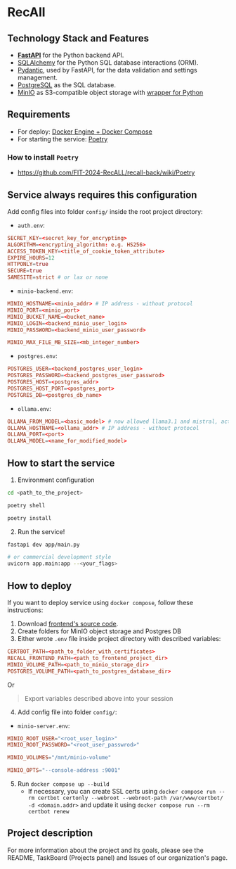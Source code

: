# RecAll

## Technology Stack and Features

- [**FastAPI**](https://fastapi.tiangolo.com) for the Python backend API.
- [SQLAlchemy](https://https://www.sqlalchemy.org/) for the Python SQL database interactions (ORM).
- [Pydantic](https://docs.pydantic.dev), used by FastAPI, for the data validation and settings management.
- [PostgreSQL](https://www.postgresql.org) as the SQL database.
- [MinIO](https://min.io/docs/minio/linux/operations/installation.html) as S3-compatible object storage with [wrapper for Python](https://min.io/docs/minio/linux/developers/python/API.html)

## Requirements
- For deploy: [Docker Engine + Docker Compose](https://docs.docker.com/engine/install/)
- For starting the service: [Poetry](https://python-poetry.org/docs/#installation)

### How to install `Poetry`
- https://github.com/FIT-2024-RecALL/recall-back/wiki/Poetry

## Service always requires this configuration

Add config files into folder `config/` inside the root project directory:

- `auth.env`:
```conf
SECRET_KEY=<secret_key_for_encrypting>
ALGORITHM=<encrypting_algorithm: e.g. HS256>
ACCESS_TOKEN_KEY=<title_of_cookie_token_attribute>
EXPIRE_HOURS=12
HTTPONLY=true
SECURE=true
SAMESITE=strict # or lax or none
```
- `minio-backend.env`:
```conf
MINIO_HOSTNAME=<minio_addr> # IP address - without protocol
MINIO_PORT=<minio_port>
MINIO_BUCKET_NAME=<bucket_name>
MINIO_LOGIN=<backend_minio_user_login>
MINIO_PASSWORD=<backend_minio_user_password>

MINIO_MAX_FILE_MB_SIZE=<mb_integer_number>
```
- `postgres.env`:
```conf
POSTGRES_USER=<backend_postgres_user_login>
POSTGRES_PASSWORD=<backend_postgres_user_passwrod>
POSTGRES_HOST=<postgres_addr>
POSTGRES_HOST_PORT=<postgres_port>
POSTGRES_DB=<postgres_db_name>
```
- `ollama.env`:
```conf
OLLAMA_FROM_MODEL=<basic_model> # now allowed llama3.1 and mistral, actually needed only for configuration, not for backend running
OLLAMA_HOSTNAME=<ollama_addr> # IP address - without protocol
OLLAMA_PORT=<port>
OLLAMA_MODEL=<name_for_modified_model>
```

## How to start the service
1. Environment configuration
```bash
cd <path_to_the_project>

poetry shell

poetry install
```
2. Run the service!
```bash
fastapi dev app/main.py

# or commercial development style
uvicorn app.main:app --<your_flags>
```

## How to deploy

If you want to deploy service using `docker compose`, follow these instructions:
1. Download [frontend's source code](https://github.com/FIT-2024-RecALL/recall-front).
2. Create folders for MinIO object storage and Postgres DB
3. Either wrote `.env` file inside project directory with described variables:
```conf
CERTBOT_PATH=<path_to_folder_with_certificates>
RECALL_FRONTEND_PATH=<path_to_frontend_project_dir>
MINIO_VOLUME_PATH=<path_to_minio_storage_dir>
POSTGRES_VOLUME_PATH=<path_to_postgres_database_dir>
```
Or
> Export variables described above into your session

4. Add config file into folder `config/`:
- `minio-server.env`:
```conf
MINIO_ROOT_USER="<root_user_login>"
MINIO_ROOT_PASSWORD="<root_user_passwrod>"

MINIO_VOLUMES="/mnt/minio-volume"

MINIO_OPTS="--console-address :9001"
```

5. Run `docker compose up --build`
   - If necessary, you can create SSL certs using `docker compose run --rm certbot certonly --webroot --webroot-path /var/www/certbot/ -d <domain.addr>` and update it using `docker compose run --rm certbot renew`

## Project description

For more information about the project and its goals, please see the README, TaskBoard (Projects panel) and Issues of our organization's page.
